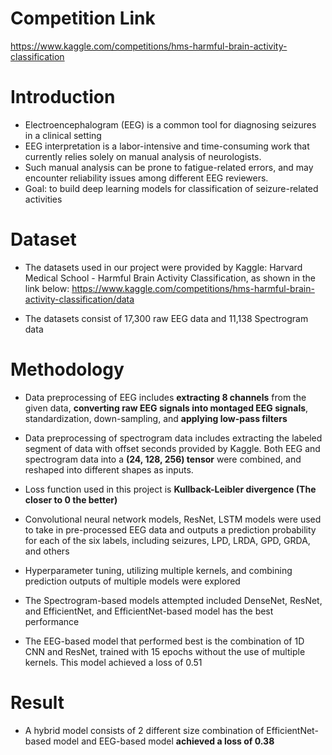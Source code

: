 # Competition Link
https://www.kaggle.com/competitions/hms-harmful-brain-activity-classification

# Introduction
* Electroencephalogram (EEG) is a common tool for diagnosing seizures in a clinical setting
* EEG interpretation is a labor-intensive and time-consuming work that currently relies solely on manual analysis of neurologists. 
* Such manual analysis can be prone to fatigue-related errors, and may encounter reliability issues among different EEG reviewers.
* Goal: to build deep learning models for classification of seizure-related activities

# Dataset
* The datasets used in our project were provided by Kaggle: Harvard Medical School - Harmful Brain Activity Classification, as shown in the link below: 
https://www.kaggle.com/competitions/hms-harmful-brain-activity-classification/data

* The datasets consist of 17,300 raw EEG data and 11,138 Spectrogram data


# Methodology
* Data preprocessing of EEG includes **extracting 8 channels** from the given data, **converting raw EEG signals into montaged EEG signals**, standardization, down-sampling, and **applying low-pass filters**

* Data preprocessing of spectrogram data includes extracting the labeled segment of data with offset seconds provided by Kaggle. Both EEG and spectrogram data into a **(24, 128, 256) tensor** were combined, and reshaped into different shapes as inputs.

* Loss function used in this project is **Kullback-Leibler divergence (The closer to 0 the better)**

* Convolutional neural network models, ResNet, LSTM models were used to take in pre-processed EEG data and outputs a prediction probability for each of the six labels, including seizures, LPD, LRDA, GPD, GRDA, and others

* Hyperparameter tuning, utilizing multiple kernels, and combining prediction outputs of multiple models were explored

* The Spectrogram-based models attempted included DenseNet, ResNet, and EfficientNet, and EfficientNet-based model has the best performance

* The EEG-based model that performed best is the combination of 1D CNN and ResNet, trained with 15 epochs without the use of multiple kernels. This model achieved a loss of 0.51

# Result

* A hybrid model consists of 2 different size combination of EfficientNet-based model and EEG-based model **achieved a loss of 0.38**






